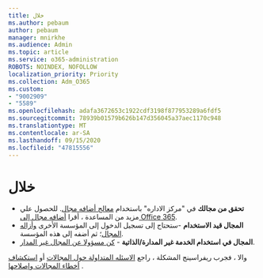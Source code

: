 ```yaml
---
title: خلال
ms.author: pebaum
author: pebaum
manager: mnirkhe
ms.audience: Admin
ms.topic: article
ms.service: o365-administration
ROBOTS: NOINDEX, NOFOLLOW
localization_priority: Priority
ms.collection: Adm_O365
ms.custom:
- "9002909"
- "5589"
ms.openlocfilehash: adafa3672653c1922cdf3198f877953289a6fdf5
ms.sourcegitcommit: 78939b01579b626b147d356045a37aec1170c948
ms.translationtype: MT
ms.contentlocale: ar-SA
ms.lasthandoff: 09/15/2020
ms.locfileid: "47815556"
---
```

# <a name="domains"></a>خلال

- **تحقق من مجالك** في "مركز الاداره" باستخدام [معالج أضافه مجال](https://admin.microsoft.com/Adminportal#/Domains/Wizard). للحصول علي مزيد من المساعدة ، أقرا [أضافه مجال إلى Office 365](https://docs.microsoft.com/microsoft-365/admin/setup/add-domain?view=o365-worldwide).
- **المجال قيد الاستخدام** -ستحتاج إلى تسجيل الدخول إلى المؤسسة الأخرى [وأزاله المجال](https://docs.microsoft.com/microsoft-365/admin/get-help-with-domains/remove-a-domain?view=o365-worldwide)؛ ثم أضفه إلى هذه المؤسسة.
- **المجال في استخدام الخدمة غير المدارة/الذاتية**  -  [كن مسؤولا عن المجال غير المدار](https://docs.microsoft.com/azure/active-directory/users-groups-roles/domains-admin-takeover).

والا ، فجرب ريفراسينج المشكلة ، راجع [الاسئله المتداولة حول المجالات](https://docs.microsoft.com/microsoft-365/admin/setup/domains-faq?view=o365-worldwide) أو [استكشاف أخطاء المجالات وإصلاحها](https://docs.microsoft.com/microsoft-365/admin/get-help-with-domains/find-and-fix-issues?view=o365-worldwide) .
